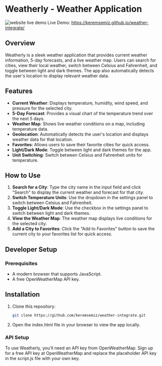 # Weatherly - Weather Application

![website live demo](https://github.com/user-attachments/assets/f6b30a5b-f66a-4375-b883-71ac900b8a51)
Live Demo: https://keremsemiz.github.io/weather-integrate/

## Overview
Weatherly is a sleek weather application that provides current weather information, 5-day forecasts, and a live weather map. Users can search for cities, view their local weather, switch between Celsius and Fahrenheit, and toggle between light and dark themes. The app also automatically detects the user's location to display relevant weather data.

## Features
- **Current Weather**: Displays temperature, humidity, wind speed, and pressure for the selected city.
- **5-Day Forecast**: Provides a visual chart of the temperature trend over the next 5 days.
- **Weather Map**: Shows live weather conditions on a map, including temperature data.
- **Geolocation**: Automatically detects the user's location and displays weather data for that location.
- **Favorites**: Allows users to save their favorite cities for quick access.
- **Light/Dark Mode**: Toggle between light and dark themes for the app.
- **Unit Switching**: Switch between Celsius and Fahrenheit units for temperature.

## How to Use
1. **Search for a City**: Type the city name in the input field and click "Search" to display the current weather and forecast for that city.
2. **Switch Temperature Units**: Use the dropdown in the settings panel to switch between Celsius and Fahrenheit.
3. **Toggle Light/Dark Mode**: Use the checkbox in the settings panel to switch between light and dark themes.
4. **View the Weather Map**: The weather map displays live conditions for the selected city.
5. **Add a City to Favorites**: Click the "Add to Favorites" button to save the current city to your favorites list for quick access.

## Developer Setup
### Prerequisites
- A modern browser that supports JavaScript.
- A free OpenWeatherMap API key.

## Installation
1. Clone this repository:
   ```bash
   git clone https://github.com/keremsemiz/weather-integrate.git
2. Open the index.html file in your browser to view the app locally.

### API Setup
To use Weatherly, you'll need an API key from OpenWeatherMap. Sign up for a free API key at OpenWeatherMap and replace the placeholder API key in the script.js file with your own key.
